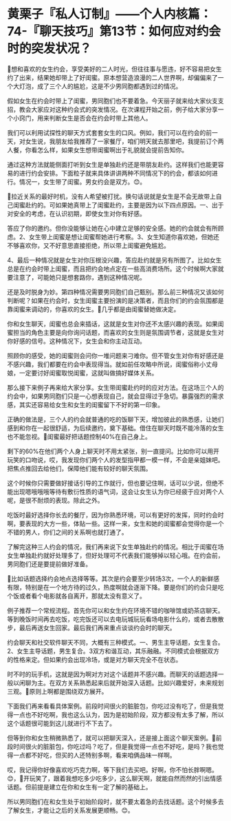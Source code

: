 # 黄栗子『私人订制』——个人内核篇：74-『聊天技巧』第13节：如何应对约会时的突发状况？

🎼想和喜欢的女生约会，享受美好的二人时光，但往往事与愿违，好不容易把女生约了出来，结果她却带上了好闺蜜。原本想营造浪漫的二人世界啊，却偏偏来了一个大灯泡，成了三个人的尴尬，这是不少男同胞都遇到过的情况。

假如女生在约会时带上了闺蜜，男同胞们也不要着急。今天丽子就来给大家伙支支招，教会大家应对这种约会式的突发情况。在次课程开始之前，例子给大家分享一个小窍门，用来判断女生是否会在约会时带上其他人。

我们可以利用试探性的聊天方式套套女生的口风。例如，我们可以在约会的前一天，对女生说，我朋友给我推荐了一家餐厅，咱们明天就去那里吧，我提前订个两人餐，你看怎么样，如果女生想带闺蜜啊出于礼貌就会提前告知你。

通过这种方法就能侧面打听到女生是单独赴约还是带朋友赴约。这样我们也能更容易的进行约会安排。下面粒子就来具体讲讲两种不同情况下的约会，都该如何进行。情况一，女生带了闺蜜。男女约会是双方。😊。

🎼拉近关系的最好时机，没有人希望被打扰。换句话说就是女生是不会无故带上自己闺蜜赴约的。可如果她真带上了闺蜜赴约，主要是因为以下四点原因。一、出于对安全的考虑，在认识初期，即使女生对你有好感。

答应了你的邀约。但你没能够让她在心中建立足够的安全感。她的约会就会有所顾虑。2、女生带上闺蜜是想让闺蜜帮她进行考察。3、女生知道你喜欢她，但她还不够喜欢你，又不好意思直接拒绝，所以带上闺蜜避免尴尬。

4、最后一种情况就是女生对你压根没兴趣，答应赴约就是另有所图了。比如女生总是在约会时带上闺蜜，而且把约会地点定在一些高消费场所。这个时候啊大家就要注意了，可能她只是想套路你，遇到这种情况呢。

还是及时脱身为妙。第四种情况需要男同胞们自己甄别。那么前三种情况又该如何判断呢？如果在约会时，女生闺蜜主要扮演的是决策者，而且你们的约会氛围都是靠闺蜜来调动的，你喜欢的女生。🎼几乎都是由闺蜜替她做决定。

你和女生聊天，闺蜜也总会来插话，这就是女生对你还不太感兴趣的表现。如果闺蜜担当的角色主要是向你询问话题，而喜欢的女生则是氛围调节者，这就是女生对你好感的信号。这种情况下，女生会和你主动互动。

照顾你的感受，她的闺蜜则会问你一堆问题来刁难你。但不管女生对你有好感还是不感兴趣，我们都要在约会中表现得当。就如前任攻略中所说，闺蜜俗称小丈母娘，一定要讨好闺蜜取悦闺蜜，这就叫做搞好媒体关系。

那么接下来例子再来给大家分享。女生带闺蜜赴约时的应对方法。在这场三个人的约会中，如果男同胞们只是一心想表现自己，就会显得过于急切。暴露强烈的需求感，其实还容易给女生和女生的闺蜜留下不好的第一印象。

正确的做法是，三个人的约会就普通的吃的饭聊下天，增加彼此的熟悉感，让她们感到和你在一起很舒适，为后续邀约，奠下基础。借住在聊天时既不能冷落的女生也不能忽视。🎼闺蜜最好把话题控制40%在自己身上。

剩下的60%在他们两个人身上聊天时不用太紧张，别一直提问。比如你可以用开玩笑的口吻说，哎，我发现你们两个人的发型指甲都一模一样，不会是亲姐妹吧。把焦点推回去给他们，保障他们能有较好的聊天氛围。

这个时候你只需要做好接话引导的工作就行，但也要记住啊，话可以少说，但绝不能出现嗯哦哦哦等待有敷衍性质的语气词，这会让女生认为你已经疲于应对两个人呢，是很不耐烦的表现。除此之外。

吃饭时最好选择你长去的餐厅，因为你熟悉环境，可以有更好的发挥，同时约会时啊，要表现的大方一些，体贴一些。这样一来，女生和她的闺蜜都会觉得你是一个不错的男人，你们之间的关系啊也就打通了。

了解完这种三人约会的情况，我们再来说下女生单独赴约的情况。相比于闺蜜在场女生单独赴约就好处理多了，但好处理可不代表我们能够掉以轻心哦。在约会前，男同胞们还是要提前做好准备。

🎼比如话题选择约会地点选择等等。其次是约会要至少转场3次，一个人的新鲜感有限，特别是在一个地方待的过久，热度啊就会逐渐下降。要是你们的约会只是吃个饭或者看个电影就各自离开，那就太没有意义了。

例子推荐一个常规流程。首先你可以和女生约在环境不错的咖啡馆或奶茶店聊天。等到晚饭时间再去吃饭，吃完饭还可以去电玩城玩玩看场电影什么的，或者去散散步，最后再送女生回家。最后我们再来重点谈谈约会时的聊天。

约会聊天和社交软件聊天不同，大概有三种模式。一、男生主导话题，女生复合。2、女生主导话题，男生复合。3双方和谐互动，其乐融融。不同模式会根据双方的性格来定。但如果约会出现冷场，或是对方聊天完全不在状态。

时不时的玩手机，这就是因为啊对方对这个话题并不感兴趣。而聊天的话题选择一般以闲聊为主。在双方关系熟悉起来后就开始深入话题。比如兴趣爱好，未来规划三观。🎼原则上啊都是围绕双方展开。

下面我们再来看看具体案例。前段时间很火的脏脏包，你吃过没有吃了，但是我觉得一点也不好吃啊，我也这么认为，因为是初始阶段，双方都没有太多了解，所以这个话题很可能到这儿就进行不下去了。

但等到你和女生稍微熟悉了，就可以把聊天深入，还是接上面这个聊天案例。🎼前段时间很火的脏脏包，你吃过吗？吃了，但是我觉得一点也不好吃，是吗？我也觉得一点都不好吃，但买的人还特别多啊，看来咱俩品味一样啊。

哎，我记得你好像喜欢吃巧克力啊，等下我们去买吧。好啊，你不怕长胖啊嗯。😊，🎼开玩笑了，跟着我想吃多少吃多少，这么聊天啊，就能自然而然的引出情感话题。但前提是建立在你和女生有一定了解的基础上。

所以男同胞们在和女生处于初始阶段时，就不要太着急的去找话题。这个时候多去了解女生，才能让之后的关系发展更顺畅。😊。

